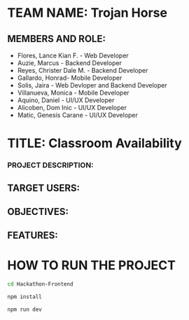 # TEAM NAME: Trojan Horse

## MEMBERS AND ROLE:
  * Flores, Lance Kian F. - Web Developer
  * Auzie, Marcus - Backend Developer
  * Reyes, Christer Dale M. - Backend Developer
  * Gallardo, Honrad- Mobile Developer
  * Solis, Jaira - Web Devloper and Backend Developer
  * Villanueva, Monica - Mobile Developer
  * Aquino, Daniel - UI/UX Developer
  * Alicoben, Dom Inic - UI/UX Developer
  * Matic, Genesis Carane - UI/UX Developer

# TITLE: Classroom Availability
### PROJECT DESCRIPTION:

## TARGET USERS:

## OBJECTIVES:

## FEATURES:

# HOW TO RUN THE PROJECT
```bash
cd Hackathon-Frontend
```
```bash
npm install
```
```bash
npm run dev
```
